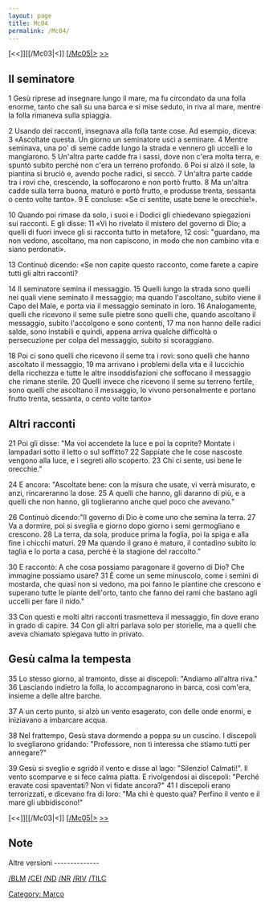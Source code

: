 ```yaml
---
layout: page
title: Mc04
permalink: /Mc04/
---
```


[<<]][[/Mc03|<]] [[/Mc05|>](/Mc01 "wikilink") [&gt;&gt;](/Lc01 "wikilink")

Il seminatore
-------------

1 Gesù riprese ad insegnare lungo il mare, ma fu circondato da una folla enorme, tanto che salì su una barca e si mise seduto, in riva al mare, mentre la folla rimaneva sulla spiaggia.

2 Usando dei racconti, insegnava alla folla tante cose. Ad esempio, diceva: 3 «Ascoltate questa. Un giorno un seminatore uscì a seminare. 4 Mentre seminava, una po' di seme cadde lungo la strada e vennero gli uccelli e lo mangiarono. 5 Un'altra parte cadde fra i sassi, dove non c'era molta terra, e spuntò subito perché non c'era un terreno profondo. 6 Poi si alzò il sole, la piantina si bruciò e, avendo poche radici, si seccò. 7 Un'altra parte cadde tra i rovi che, crescendo, la soffocarono e non portò frutto. 8 Ma un'altra cadde sulla terra buona, maturò e portò frutto, e produsse trenta, sessanta o cento volte tanto». 9 E concluse: «Se ci sentite, usate bene le orecchie!».

10 Quando poi rimase da solo, i suoi e i Dodici gli chiedevano spiegazioni sui racconti. E gli disse: 11 «Vi ho rivelato il mistero del governo di Dio; a quelli di fuori invece gli si racconta tutto in metafore, 12 così: "guardano, ma non vedono, ascoltano, ma non capiscono, in modo che non cambino vita e siano perdonati».

13 Continuò dicendo: «Se non capite questo racconto, come farete a capire tutti gli altri racconti?

14 Il seminatore semina il messaggio. 15 Quelli lungo la strada sono quelli nei quali viene seminato il messaggio; ma quando l'ascoltano, subito viene il Capo del Male, e porta via il messaggio seminato in loro. 16 Analogamente, quelli che ricevono il seme sulle pietre sono quelli che, quando ascoltano il messaggio, subito l'accolgono e sono contenti, 17 ma non hanno delle radici salde, sono instabili e quindi, appena arriva qualche difficoltà o persecuzione per colpa del messaggio, subito si scoraggiano.

18 Poi ci sono quelli che ricevono il seme tra i rovi: sono quelli che hanno ascoltato il messaggio, 19 ma arrivano i problemi della vita e il luccichìo della ricchezza e tutte le altre insoddisfazioni che soffocano il messaggio che rimane sterile. 20 Quelli invece che ricevono il seme su terreno fertile, sono quelli che ascoltano il messaggio, lo vivono personalmente e portano frutto trenta, sessanta, o cento volte tanto»

Altri racconti
--------------

21 Poi gli disse: "Ma voi accendete la luce e poi la coprite? Montate i lampadari sotto il letto o sul soffitto? 22 Sappiate che le cose nascoste vengono alla luce, e i segreti allo scoperto. 23 Chi ci sente, usi bene le orecchie.”

24 E ancora: "Ascoltate bene: con la misura che usate, vi verrà misurato, e anzi, rincareranno la dose. 25 A quelli che hanno, gli daranno di più, e a quelli che non hanno, gli toglieranno anche quel poco che avevano.”

26 Continuò dicendo:"Il governo di Dio è come uno che semina la terra. 27 Va a dormire, poi si sveglia e giorno dopo giorno i semi germogliano e crescono. 28 La terra, da sola, produce prima la foglia, poi la spiga e alla fine i chicchi maturi. 29 Ma quando il grano è maturo, il contadino subito lo taglia e lo porta a casa, perché è la stagione del raccolto.”

30 E raccontò: A che cosa possiamo paragonare il governo di Dio? Che immagine possiamo usare? 31 È come un seme minuscolo, come i semini di mostarda, che quasi non si vedono, ma poi fanno le piantine che crescono e superano tutte le piante dell'orto, tanto che fanno dei rami che bastano agli uccelli per fare il nido."

33 Con questi e molti altri racconti trasmetteva il messaggio, fin dove erano in grado di capire. 34 Con gli altri parlava solo per storielle, ma a quelli che aveva chiamato spiegava tutto in privato.

Gesù calma la tempesta
----------------------

35 Lo stesso giorno, al tramonto, disse ai discepoli: "Andiamo all'altra riva." 36 Lasciando indietro la folla, lo accompagnarono in barca, così com'era, insieme a delle altre barche.

37 A un certo punto, si alzò un vento esagerato, con delle onde enormi, e iniziavano a imbarcare acqua.

38 Nel frattempo, Gesù stava dormendo a poppa su un cuscino. I discepoli lo svegliarono gridando: "Professore, non ti interessa che stiamo tutti per annegare?"

39 Gesù si sveglio e sgridò il vento e disse al lago: "Silenzio! Calmati!". Il vento scomparve e si fece calma piatta. E rivolgendosi ai discepoli: "Perché eravate così spaventati? Non vi fidate ancora?" 41 I discepoli erano terrorizzati, e dicevano fra di loro: "Ma chi è questo qua? Perfino il vento e il mare gli ubbidiscono!"

[<<]][[/Mc03|<]] [[/Mc05|>](/Mc01 "wikilink") [&gt;&gt;](/Lc01 "wikilink")

Note
----

<references>
</references>
Altre versioni
--------------

[/BLM](/{{BASEPAGENAME}}/BLM "wikilink") [/CEI](/{{BASEPAGENAME}}/CEI "wikilink") [/ND](/{{BASEPAGENAME}}/ND "wikilink") [/NR](/{{BASEPAGENAME}}/NR "wikilink") [/RIV](/{{BASEPAGENAME}}/RIV "wikilink") [/TILC](/{{BASEPAGENAME}}/TILC "wikilink")

[Category: Marco](/Category:_Marco "wikilink")